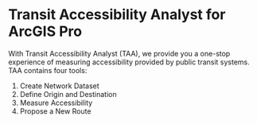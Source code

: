 # Transit Accessibility Analyst for ArcGIS Pro

With Transit Accessibility Analyst (TAA), we provide you a one-stop experience of measuring accessibility provided by public transit systems. TAA contains four tools:

1. Create Network Dataset
2. Define Origin and Destination
3. Measure Accessibility
4. Propose a New Route
